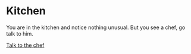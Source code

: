 # Kitchen

You are in the kitchen and notice nothing unusual. But you see a chef, go talk to him.   

[Talk to the chef](chef.md)
